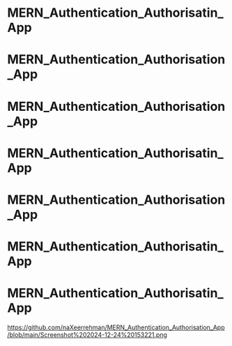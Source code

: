 ﻿# MERN_Authentication_Authorisatin_App
# MERN_Authentication_Authorisation_App
# MERN_Authentication_Authorisation_App
# MERN_Authentication_Authorisatin_App
# MERN_Authentication_Authorisation_App
# MERN_Authentication_Authorisatin_App
# MERN_Authentication_Authorisatin_App
[https://github.com/naXeerrehman/MERN_Authentication_Authorisation_App/blob/main/Screenshot%202024-12-24%20153221.png
](https://github.com/naXeerrehman/MERN_Authentication_Authorisation_App/blob/main/Screenshot%202024-12-24%20153221.png)
